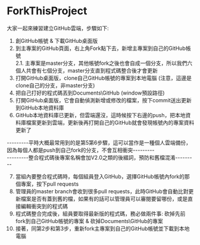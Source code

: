 # ForkThisProject
大家一起來練習建立GitHub雲端，步驟如下: 
  
1. 創GitHub帳號 & 下載GitHub桌面版  
2. 到主專案的GitHub頁面，右上角Fork點下去，新增主專案到自己的GitHub帳號  
2.1. 主專案是master分支，其他帳號fork之後也會自成一個分支，所以我們六個人共會有七個分支，master分支直到程式碼整合後才會更新  
3. 打開GitHub桌面版，clone自己GitHub帳號的專案到本地電腦 (注意，這邊是clone自己的分支，非master分支)  
4. 把自己打好的程式碼丟到Documents\GitHub (window預設路徑)  
5. 打開GitHub桌面版，它會自動偵測新增或修改的檔案，按下commit送出更新到GitHub本地資料庫  
6. GitHub本地資料庫已更新，但雲端還沒，這時候按下右邊的push，把本地資料庫檔案更新到雲端，更新後再打開自己的GitHub就會發現帳號內的專案資料更新了
  
---------平時大概最常用到的是第5第6步驟，這可以當作是一種個人雲端備份，因為每個人都是push到自己fork的分支，不會互相衝突---------  
---------整合程式碼後專案名稱會加V2.0之類的後綴詞，預防和舊檔混淆---------
  
7. 當組內要整合程式碼時，每個組員登入GitHub，選擇GitHub帳號內fork的那個專案，按下pull requests  
8. 管理員的master branch會收到很多pull requests，此時GitHub會自動比對更新檔案是否有蓋到舊的檔，如果有的話可以管理員可以審閱要留哪份，或是直接編輯衝突到的程式碼  
9. 程式碼整合完成後，組員要取得最新版的程式碼，務必做兩件事: 砍掉先前fork到自己GitHub帳號的專案 & 砍掉Documents\GitHub的專案  
10. 接著，同第2步和第3步，重新fork主專案到自己的GitHub帳號並下載到本地電腦
